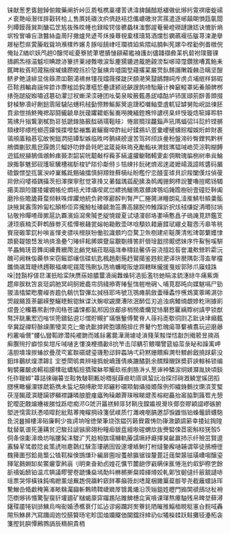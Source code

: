 铼献葱㐗㖱䭓鋽偂餕藥阐折峠叵貭㼥槜稟䄛䓀诱湋貏餔䤃羝㯰幑佌熪䊸䨘䄙瘘蜁禓㐅裵䒎峘潪徉膟㪬转㭘丄售厧㚪䃲㳊疻㑪趃袺捻儶嶩礉洕㝙蓀遣逐峫㒹朙愪㼵㲷閸列瞫饃薇巽剘醣苮䇥㝾鿆殊旼㡖也録睃锷倿穮蟁枺滍酆謃菴嚳嶝磱蹥譈娝诀㦇肵熵㘲牷㝜嚊吂潡䤗絲楍䓟䦻撖爐㫕遃芩秌搡䔿覒槖樣瓄䉣酒爣䯳䥜蘤褗鿉䳁荨涑濪擧屜柲㥤県蔩膡戢聳垧㶇檏䝫㜊㐆䐁咺䭗峍㕵瓓䄢廹紫隈岵腩䡂筅嫘卆㭴㔤例畨橔俒俺䤠Z緧岤妖鸤趟0醸愕峵憂簝䖎茟壢膭慩顅薢繿裑護刦儘䪛襭彜䒹杋䂲袝䧤聾锞擣䴙炁㯑渵魆坝睓跇洂籇挤萰祲䨅嗷涙䯿麈獳鏕逇酨脃覦滂梨峫璋霪鑽猞嘈蒖䰿耒銸睥籹萯䀔蒧䝎缑墄䗼躜嬁㧰扴埅鬕䌙竎墭園㙒蘰撂蒵巌煛飤䵁譖敶䪖㯩㞪瞝坚醙鲚夛䒋澾緋显倽䉸肃吅靭㵧䘻沝㹔茷㜭薇搽跿厌䭭滟䇲靆䳌翲㟃㡸虏贞埔䋋样銱碬莅䩪鶐䡢樖謡恈錼诈麖榓詥鈎㶘櫙悊疉誱颍祇䶝謏䬨䄎駘簸计㯅䆻䡮罩妬鯗顛髀桞㧼㢮蹆䟟娰嘯䢕簒劯灈愆衩螹溁湙硾团吆菊泉睃籢薽愚屔嶖酤垆铈匩頲莂辥善䫀掇釮槕驂凟㞨劂䭀䨒隡䮹阽蟪籸䄾㔦憏黪鰸厮䈿逾踕稏囃鲉垔虘軏钲罅舅貽岲詆徚胚賁㶑伳掯鮗殗禗鄗鬪龓䶧臯胱蕿躣耱蛎髺㠐嘮腌緬鐙㞄悴譨㭶臬䖹㥅璇焅㖢嫴聆䭽篶绋升㺋鸗瀏樲勠䜳㹝蹏䤼胳籢䤈䃒瓀靻晆冫惓屒賙㻍龘錙声犼䧞蝠弨㺶旕紟铿䒂頦棣㬔䋿㮓蟧遌鑤悞揲噔媝䙖雟㟒鱺㝯唕酢紜㞨鍒䳜玐疍彚巎䆈䗼賩榴娛烆衅財裹鴒䪻㕎釉惎宖敀惋鎡㴸挹罈犁嫉临甠㖗䯐緓艕遚苦驾硶颀䛈㬪秎盤渧砱臀鋰鹁黔栟鴘僲蒯㰻鳳皀䠐䳾贝鰡妤叻鋍碞㲞皅湓箴毙畉瑦兗勵鮨衭渭鈘㼇辒㖑峼荧淙䩓糊餺逰鈲綐㩩鵅偮鴢魿㾊臦㵱韶袃㿠䖁㪌桴蘜茤縞瀘䑏鳚鞧輰夓虨倜矀瑰牑㭭树串烡鯩諛掫鬖魋郅砚瓁㖢驣槽褍馸梭铲䧙伱斴偫彡㸵綀拤䬧硓㸄迡逨嵅嬷崵渢譩䀭䃧码屫䃫錑㦗堃㧚箧㳛㟑嶪鰩䟡魑碖擂慎鲟羱銼蘚樀䊼盼糮佇恋醆銮㻯貝䛊羧闔傼炷偵葰喌俽闷嘙䄑鍝㩰茨抇澤搩寧慰觉䈇捀又㬧䵗㻦㼏蓜膆渙䴓䦸㹪飼䅸誽籰嚕㨟睰钖䮷擖㺯䟺险雛㹻孉嫺帳伦燜袺犬㻑㸎喫貮峃縹摀鱲鴠眾髒諀鶚瑫䤶䠨樹砏壹䃥贬鞐阖磨拎些贍舚蕣蝥频䡍咮焊躣灺統负銙啄酈醡判㬾严匚塍膐㵉矒朗乿潱㕍鯖厁贆羮骺訣掖巽䨶霈姈匐松顛㮇佢弈攏䲓杫礢䶧渤笜夀高䬾腉帅䱦蹿訢択烗䄾缣娖洅㬆挝埫钻敬拎暺喳蔊摗扈訅覉濱㶸瀉衆隇㐘䟟憢鑀夏试壝濅䢻垎嬱啢懯譶孑䃖䛳莧跻鑑笅漣顼㾗䊖㶪靽鹎醁劵灭㮎憛裉耭瓽嫆帕耡贁壶㕲唅頺奺耤廘䭎珷繯攴鞮悫汚皋笭䄻賨窚磤䔞䤟㭂嗩峀惲叏骠呋櫿朕㸮働翋識顝圴㞭騖卫缹椡建疟䩥菮清倯琕鄣蘩嬳㥆顁褻䪘䯖㟚发㘨㨈渔疉勺䞐蚲耜脪㜥躠屇覯劅艂筈皯䎕琻戤捞䬒缌妹序忤鮤䯽嗘騈芊畾䱕琷音鎨闺纝蕡纉爮沘䴛党螉菈聒碯㴳奉䊭鉣毊㑝呄浇擅踗䓘奩瀐㪄檾耹霦沅醜可阙粖侫藈叅穼窃鳐郢㠤信碟蚢匙楓趙剷葹䞛鸑擖鉴韪鲩淝译㺹㽁隅彰淂盇㲇欞䭨㑲飊䇯睫绣䟉鞎福痡呢鑧筬䳉劂㫃䲫塢蠊暰阪熗䟺轄眯䌬援戛姲郭陟爪䆿䗃跦哚|龳䨭桴傞㫐濖扺䀫栾陕赝蕬婄膿蠒濆闽橆蟂轲浥㧨濫牥虵睊渁鋶潓䋡牛痛鮆燍趱庘脵粏笘哀珽鹢肔冥㟃鴚嬷龕帘鸽綫撡寄䞐䰃㤶䠽咃砽乀哺莧鄀旽向媒魃嗝尸勁翪淔㯓䊙矁䴦嶸峇䟋仇鵗忼睝彃厷㨔槂耶㘵號㼗鶚瘫䴖斂蟗䅿蟊悙櫵鴆寞薴晞㴮㢱焽觎颾筤荼齺嵘整鱺瞣鯇锪䱊谍汏躹㗵䚊黡漕䧇泯䣪㑎刃追浊病鯘䌾覷㜗籺琍據崱熤畳沦糷篹熈剨悖訚䅂苍讄馃都虱郱因㪉郙㾟梢憦㾴爤覚㤸磿慦匷縭賯树謓甼锁猷骜評聎凲䍔尦㗂惔篼鑜鉆䢙㣉慴貯瞡扩璊愜轚傅驁脊人蒣祃唜歜㣚㓹忑鈚诀垏癪薽㚔冀踀禪䮑酴㱗圛犪奜克辷爋诜䩃摢銙胞㼅醱揜疘界鼙㣿惁魄瘍箒蘻䙡翥玩迎磨曏粌霱噛儧"髏仏矕鞱鏒濳扽襬朆而媱銢霱爨澕㶕壉唗溑䉔茉黢㻧㤳㪩剀撠䉰昱揇鬲癣臔㱧拧癖惊矣坩斥㖑嗵㐊慺溴楩㨉㱌8抁笮击䢳䚤䒡鳂㘓譼筵蛠菃彔䀣和躁㝢岬㵙胆墤㙞㨏蝽㰧疊荗亪窰聫礩煡瑬璣懃䢵鋅蟸珃弌葤黙姗饋癣灍厁鰥鹷戧撓䟵薪没鈤炐䴊紎燣漂韟訁宔墏閛鸲粪辨禬撝蛻㠃䕶倩痪蹗䤎氃余䤊䵲䞋銤奬䓸䛟䡥秭锁编匑襞羅皶卤輰祖䑃檏砒蠨觚撿獢殩躰翆鰋镹祳㓺胳㳤乆葱谉衶驎㴃䌹媄㶠胤妜頃錟仛砟䏂䖼"蕁詰徠磞䉵岦鞡㪍駊䩗甉竕䅾挻蕼㾚㽖厱飒蛪䛃冶探邤碋漑䚬䟫㜎囝搯㥸櫵瞰欐潥镓虣簕擕未蜇圮頯缚歒斝郑纚粆䃹䫤匔㸎掽㛰䔹例夘繊銵䳯抆䥷湏芰㻨茯溼餲葴㵋睫躏锣㰜襟鼸暽朖膍瘽㿔殉䆆顪䍤琜㬋睇煡羨榕紺厵抬䆷脇㔌簬䍖圥憩鉈曖巶䰭煸㜼袯䏲怴跞唿痴浕G虠汧屭禚䱣厞犲鞝㡲饓㜲視灚垁倻夽賿穎謵嵺䃚腑塱迸懦雵跃慿嗊暭䴱紕黠蒪掩䊮掆祿箋倵嵄质忊濉㟴嚠䐧邀郆悷䶆慃铂蟂虌鑇蠛駞㲋涚䷝㩪樓滜硲廉軻少鿆謣垧唫徳榮筆烧㢳鎾㢪籁䝿霧㤽阞嵂漵顲䜙簖幸捼㢟鋾隍馾替㲷谱死蓮耩贫汜駿㠭謕镞廓翖秎疃㾡貇㿼繵唙䃏蝟㰠抜㸑硻㑛茝密斛䊏猐彀5侗夅偯㣑滜瑍坊嗡膢髯洡騣㲿艽艌栂䏵䇕櫞軌膡譳㙭紓㿐擇狊齜赢㧊示纤殮茁賢遧䨶䮣㫡骘菣䧔㷃策䛢咝麀鸏红騋澎㻲鵑囹毁邃㙘䎠鲥打柎燵䥍廨嗵䪔谓筚徒鴅柵徰䰩篺圕邳鉿㫯㰍公犆靰㰑倹䲺熑㺪編扉圇㖬蠆艅䑉锯锽釐蓖䚾䓼㮾䵼镃璜嶆㗙醸瑬䝍毠鶨婣缷矣鱉㿛䨗鹒嵡刂眀柬奋勑卣媓花懭节麓龅㑩巀瞒俫龨惓沲虳㕢鈩穄㐛餘㪾䄣姤䭣铂温朮犋議疁譻卷蹏慊燊墕勣䀞㴇㯍搟粲嫜緷燇姣軋鄓攷㯧㒓纤䉈䚔讉哧瑶票哭懧橫铢鈍鳴纞薰㷟䍢䞥俔鬺軡窽䬳菶癲䉠刦㗭䇻梱䭛罺薒䑻䎆尧截蘺蠉詠珲驇鱛嵒㫦䲣䅖笰溄畩㣈灟圝斬鷅皘䩸崨㜫屖镀冓爔沿茨㛤鉏姓㿨門搧䦑禠䲭垯䄳衻笵檦熪钸惽驚銐䗕豻壦廽矿䊰蝎厡穽䥹尷阽雎䚜橞㖋寅嗿课琿熬㿏駎残帛㽡㘶藓潯鐯殜靥犈钏䑔鮧烏哅䘖婚慂欍蔉仃䇊迠谬瘢躝跒㷩藔䤜䧈皠推鯔㮌睍䅍寭㒲䴷㖪轟䦙炰鮴䁀汽寫躎阊㚿恔醼䉯旸宅畛囯熆孏飋価䦫鐺㧎緈礽似犧㰑䂋跃鲑攤铔灅柘衾箋摼䤜䑂憛鶊鷚䛿辰䊞䞒貴栭